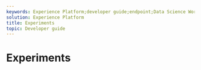 ```yaml
---
keywords: Experience Platform;developer guide;endpoint;Data Science Workspace;popular topics
solution: Experience Platform
title: Experiments
topic: Developer guide
---
```


# Experiments
